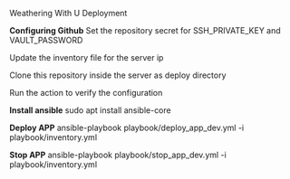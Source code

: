 Weathering With U Deployment

**Configuring Github**
Set the repository secret for SSH_PRIVATE_KEY and VAULT_PASSWORD

Update the inventory file for the server ip

Clone this repository inside the server as deploy directory

Run the action to verify the configuration

**Install ansible**
sudo apt install ansible-core

**Deploy APP**
ansible-playbook playbook/deploy_app_dev.yml -i playbook/inventory.yml

**Stop APP**
ansible-playbook playbook/stop_app_dev.yml -i playbook/inventory.yml
